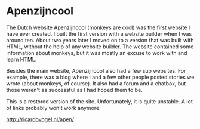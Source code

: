 # Apenzijncool
The Dutch website Apenzijncool (monkeys are cool) was the first website I have ever created. I built the first version with a website builder when I was around ten. About two years later I moved on to a version that was built with HTML, without the help of any website builder. The website contained some information about monkeys, but it was mostly an excuse to work with and learn HTML.  

Besides the main website, Apenzijncool also had a few sub websites. For example, there was a blog where I and a few other people posted stories we wrote (about monkeys, of course). It also had a forum and a chatbox, but those weren't as successful as I had hoped them to be.

This is a restored version of the site. Unfortunately, it is quite unstable. A lot of links probably won't work anymore.  

http://ricardovogel.nl/apen/
